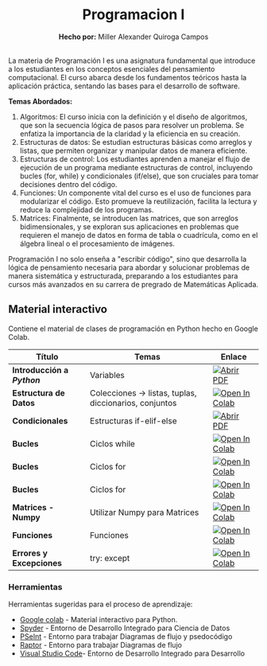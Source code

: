 <div align="center">
	<h1><strong>Programacion I</strong></h1>
	<strong>Hecho por:</strong> Miller Alexander Quiroga Campos
</div>
<br>

<p>
La materia de Programación I es una asignatura fundamental que introduce a los estudiantes en los conceptos esenciales del pensamiento computacional. El curso abarca desde los fundamentos teóricos hasta la aplicación práctica, sentando las bases para el desarrollo de software. 
<br>

<strong>Temas Abordados:</strong> 

1. Algoritmos: El curso inicia con la definición y el diseño de algoritmos, que son la secuencia lógica de pasos para resolver un problema.  Se enfatiza la importancia de la claridad y la eficiencia en su creación.
2. Estructuras de datos: Se estudian estructuras básicas como arreglos y listas, que permiten organizar y manipular datos de manera eficiente.
3. Estructuras de control: Los estudiantes aprenden a manejar el flujo de ejecución de un programa mediante estructuras de control, incluyendo bucles (for, while) y condicionales (if/else), que son cruciales para tomar decisiones dentro del código.
4. Funciones: Un componente vital del curso es el uso de funciones para modularizar el código. Esto promueve la reutilización, facilita la lectura y reduce la complejidad de los programas.
5. Matrices: Finalmente, se introducen las matrices, que son arreglos bidimensionales, y se exploran sus aplicaciones en problemas que requieren el manejo de datos en forma de tabla o cuadrícula, como en el álgebra lineal o el procesamiento de imágenes.

Programación I no solo enseña a "escribir código", sino que desarrolla la lógica de pensamiento necesaria para abordar y solucionar problemas de manera sistemática y estructurada, preparando a los estudiantes para cursos más avanzados en su carrera de pregrado de Matemáticas Aplicada.
</p>

## __Material interactivo__

Contiene el material de clases de programación en Python hecho en Google Colab.

<div align="center">
	
| Título | Temas | Enlace |
| ------ | ------- | ------ |
| __Introducción a *Python*__ | Variables | [![Abrir PDF](https://colab.research.google.com/assets/colab-badge.svg)](https://drive.google.com/file/d/1hXwGcHaNzv4hcZWw7i6ZHc1Mn3ihibvP/view?usp=sharing) |
| __Estructura de Datos__ | Colecciones -> listas, tuplas, diccionarios, conjuntos | [![Open In Colab](https://colab.research.google.com/assets/colab-badge.svg)](https://drive.google.com/file/d/10oIlXVfklJKTDvJqe384pI721v9FsgWT/view?usp=sharing) |
| __Condicionales__ | Estructuras if-elif-else | [![Abrir PDF](https://colab.research.google.com/assets/colab-badge.svg)](https://drive.google.com/file/d/1z2czYu6GlpsqGlWk1jIqIQaBRHHQs6OC/view?usp=sharing) |
| __Bucles__ | Ciclos while | [![Open In Colab](https://colab.research.google.com/assets/colab-badge.svg)](https://drive.google.com/file/d/1yPLYiuYx83GWL-UPx7kuhoKd1-7XBRRT/view?usp=sharing) |
| __Bucles__ | Ciclos for | [![Open In Colab](https://colab.research.google.com/assets/colab-badge.svg)](https://drive.google.com/file/d/1hz7QBd4qnb2JbnlOo0Now64m7uHJ4SrV/view?usp=sharing) |
| __Bucles__ | Ciclos for | [![Open In Colab](https://colab.research.google.com/assets/colab-badge.svg)](https://drive.google.com/file/d/1hz7QBd4qnb2JbnlOo0Now64m7uHJ4SrV/view?usp=sharing) |
| __Matrices - Numpy__ | Utilizar Numpy para Matrices | [![Open In Colab](https://colab.research.google.com/assets/colab-badge.svg)](https://drive.google.com/file/d/1Burfuo4SSFjM3xpMhfs51Jxrlkr5ImW4/view?usp=sharing)|
| __Funciones__ | Funciones | [![Open In Colab](https://colab.research.google.com/assets/colab-badge.svg)](https://colab.research.google.com/) |
| __Errores y Excepciones__ | try: except | [![Open In Colab](https://colab.research.google.com/assets/colab-badge.svg)](https://colab.research.google.com/) |

</div>


### __Herramientas__

Herramientas sugeridas para el proceso de aprendizaje:

* [Google colab](https://colab.research.google.com/notebooks/intro.ipynb?utm_source=scs-index#recent=true) - Material interactivo para Python.
* [Spyder](https://www.spyder-ide.org/) - Entorno de Desarrollo Integrado para Ciencia de Datos
* [PSeInt](https://pseint.sourceforge.net/) - Entorno para trabajar Diagramas de flujo y psedocódigo
* [Raptor](https://raptor.martincarlisle.com/) - Entorno para trabajar Diagramas de flujo
* [Visual Studio Code](https://code.visualstudio.com/)- Entorno de Desarrollo Integrado para Desarrollo
